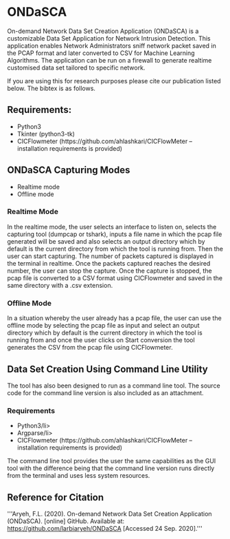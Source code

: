 # ONDaSCA
On-demand Network Data Set Creation Application (ONDaSCA) is a customizable Data Set Application for Network Intrusion Detection. This application enables Network Administrators sniff network packet saved in the PCAP format and later converted to CSV for Machine Learning Algorithms. The application can be run on a firewall to generate realtime customised data set tailored to specific network. 

If you are using this for research purposes please cite our publication listed below. The bibtex is as follows.
## Requirements: 
<ul>
  <li>Python3</li>
  <li>Tkinter (python3-tk)</li>
  <li>CICFlowmeter (https://github.com/ahlashkari/CICFlowMeter – installation requirements is provided)</li>
 </ul>
  
## ONDaSCA Capturing Modes
<ul>
  <li>Realtime mode</li>
  <li>Offline mode</li>
 </ul>

### Realtime Mode
In the realtime mode, the user selects an interface to listen on, selects the capturing tool (dumpcap or tshark), inputs a file name in which the pcap file generated will be saved and also selects an output directory which by default is the current directory from which the tool is running from. Then the user can start capturing. 
The number of packets captured is displayed in the terminal in realtime. Once the packets captured reaches the desired number, the user can stop the capture. Once the capture is stopped, the pcap file is converted to a CSV format using CICFlowmeter and saved in the same directory with a .csv extension.

### Offline Mode
In a situation whereby the user already has a pcap file, the user can use the offline mode by selecting the pcap file as input and select an output directory which by default is the current directory in which the tool is running from and once the user clicks on Start conversion the tool generates the CSV from the pcap file using CICFlowmeter. 

## Data Set Creation Using Command Line Utility
The tool has also been designed to run as a command line tool. The source code for the command line version is also included as an attachment.

### Requirements
<ul>
  <li>Python3/li>
  <li>Argparse/li>
  <li>CICFlowmeter (https://github.com/ahlashkari/CICFlowMeter – installation requirements is provided)</li>
 </ul>

The command line tool provides the user the same capabilities as the GUI tool with the difference being that the command line version runs directly from the terminal and uses less system resources. 

## Reference for Citation
'''Aryeh, F.L. (2020). On-demand Network Data Set Creation Application (ONDaSCA). [online] GitHub. Available at: https://github.com/larbiaryeh/ONDaSCA [Accessed 24 Sep. 2020].'''
